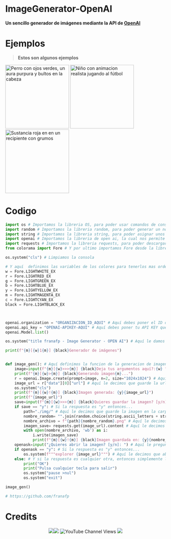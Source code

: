 
# ImageGenerator-OpenAI

**Un sencillo generador de imágenes mediante la API de [OpenAI](https://openai.com)**

# Ejemplos

> **Estos son algunos ejemplos**


<img src="https://user-images.githubusercontent.com/48841069/212538282-561de162-adf5-41af-8b23-d49b7a8c4894.png" alt="Perro con ojos verdes, un aura purpura y bultos en la cabeza" height="200px"> <img src="https://user-images.githubusercontent.com/48841069/212538452-27a92c3c-4742-43ff-8112-56dc67920b5f.png" alt="Niño con animacion realista jugando al fútbol" height="200px"> <img src="https://user-images.githubusercontent.com/48841069/212538746-12bb5f24-2b92-47bc-af71-3b10e2986d4a.png" alt="Sustancia roja en en un recipiente con grumos" height="200px">

# Codigo

```python
import os # Importamos la libreria OS, para poder usar comandos de consola
import random # Importamos la libreria random, para poder generar un nombre de archivo aleatorio
import string # Importamos la libreria string, para poder asignar unos parametros a la variable del nombre de archivo
import openai # Importamos la libreria de open ai, la cual nos permite usar la api de open ai
import requests # Importamos la libreria requests, para poder descargar la imagen generada
from colorama import Fore # Y por ultimo importamos Fore desde la libreria de Colorama, para darle un poco de color a la consola

os.system("cls") # Limpiamos la consola

# Y aquí  definimos las variables de los colores para tenerlos mas ordenados
w = Fore.LIGHTWHITE_EX
r = Fore.LIGHTRED_EX
g = Fore.LIGHTGREEN_EX
b = Fore.LIGHTBLUE_EX
y = Fore.LIGHTYELLOW_EX
m = Fore.LIGHTMAGENTA_EX
c = Fore.LIGHTCYAN_EX
black = Fore.LIGHTBLACK_EX



openai.organization = "ORGANIZACION_ID_AQUI" # Aquí debes poner el ID de tu organizacion que puedes encontrar en -> https://beta.openai.com/account/org-settings
openai.api_key = "OPENAI-APIKEY-AQUI" # Aquí debes poner tu API KEY que puedes encontrar en -> https://beta.openai.com/account/api-keys
openai.Model.list() 

os.system("title franafp - Image Generator - OPEN AI") # Aquí le damos un titulo a la consola

print(f"{m}[{w}1{m}] {black}Generador de imágenes") 


def image_gen(): # Aquí definimos la funcion de la generacion de imagenes
    image=input(f"{m}[{w}>>>{m}] {black}Deja tus argumentos aquí?:{w} ") # Aquí pedimos los argumentos para la imagen
    print(f"{m}[{w}>{m}] {black}Generando imagen{m}...")
    r = openai.Image.create(prompt=image, n=2, size="1024x1024") # Aquí le decimos a la api que genere la imagen con los argumentos que le dimos
    image_url = r["data"][0]["url"] # Aquí le decimos que guarde la url de la imagen generada
    os.system("cls")
    print(f"{m}[{w}!{m}] {black}Imagen generada: {y}{image_url}")
    print(f"{image_url}")
    save=input(f"{m}[{w}>>>{m}] {black}Quieres guardar la imagen? [y/n]:{w} ") # Aquí le preguntamos si quiere guardar la imagen
    if save == "y": # Si la respuesta es "y" entonces...
        path="./img/" # Aquí le decimos que guarde la imagen en la carpeta "img"
        nombre_random= "".join(random.choice(string.ascii_letters + string.digits)  for i in range(10)) # Aquí le decimos que genere un nombre aleatorio para la imagen
        nombre_archivo = f"{path}{nombre_random}.png" # Aquí le decimos que guarde la imagen con el nombre aleatorio y la extension .png
        imagen_save= requests.get(image_url).content # Aquí le decimos que descargue la imagen"
        with open(nombre_archivo, 'wb') as i:
            i.write(imagen_save)
            print(f"{m}[{w}!{m}] {black}Imagen guardada en: {y}{nombre_archivo}")
    openask=input("¿Quieres abrir la imagen? [y/n]: ") # Aquí le preguntamos si quiere abrir la imagen en el explorador
    if openask == "y": # Si la respuesta es "y" entonces...
        os.system(f"""explorer {image_url}""") # Aquí le decimos que abra la imagen en el explorador
    else: # Y si la respuesta es cualquier otra, entonces simplemente le decimos que salga del programa pulsando cualquier tecla
        print("OK")
        print("Pulsa cualquier tecla para salir")
        os.system("pause >nul")
        os.system("exit")

image_gen()

# https://github.com/franafp
```

# Credits

<p align="center">
<a href="https://www.twitter.com/fran_afp_" target="_blank" rel="noreferrer"><img
src="https://img.shields.io/twitter/follow/fran_afp_?logo=twitter&style=for-the-badge&color=0891b2&labelColor=1c1917"
/></a><a href="https://www.github.com/franafp" target="_blank" rel="noreferrer"><img
src="https://img.shields.io/github/followers/franafp?logo=github&style=for-the-badge&color=0891b2&labelColor=1c1917" /></a>
 <a><img alt="YouTube Channel Views" src="https://img.shields.io/youtube/channel/views/UCDIMj1pa2HqUMegbemddwCw?color=0891b2&label=VIEWS&logo=youtube&logoColor=FF0000&style=for-the-badge&labelColor=1c1917"></a>
 <a><img href="https://franafp.es" src="https://img.shields.io/badge/website-franafp.es-0891b2?style=for-the-badge&logo=data:image/png;base64,aHR0cHM6Ly9mcmFuYWZwLmVzL21lZGlhL2toZWlzLnBuZw==&logoWidth=14&color=0891b2&labelColor=1c1917"></a>
</p>
